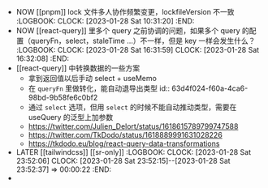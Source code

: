 - NOW [[pnpm]] lock 文件多人协作频繁变更，lockfileVersion 不一致
  :LOGBOOK:
  CLOCK: [2023-01-28 Sat 10:31:20]
  :END:
- NOW [[react-query]] 里多个 query 之前协调的问题，如果多个 query 的配置（queryFn，select，staleTime ...）不一样，但是 key 一样会发生什么？
  :LOGBOOK:
  CLOCK: [2023-01-28 Sat 16:31:59]
  CLOCK: [2023-01-28 Sat 16:32:08]
  :END:
- [[react-query]] 中转换数据的一些方案
	- 拿到返回值以后手动 select + useMemo
	- 在 `queryFn` 里做转化，能自动退导出类型
	  id:: 63d4f024-f60a-4ca6-98bd-9b58fe6c0bf2
	- 通过 `select` 选项，但用 `select` 的时候不能自动推动类型，需要在 useQuery 的泛型上加参数
	- https://twitter.com/Julien_Delort/status/1618615789799747588
	- https://twitter.com/TkDodo/status/1618889991631028226
	- https://tkdodo.eu/blog/react-query-data-transformations
- LATER [[tailwindcss]] [[sr-only]]
  :LOGBOOK:
  CLOCK: [2023-01-28 Sat 23:52:06]
  CLOCK: [2023-01-28 Sat 23:52:15]--[2023-01-28 Sat 23:52:37] =>  00:00:22
  :END:
-